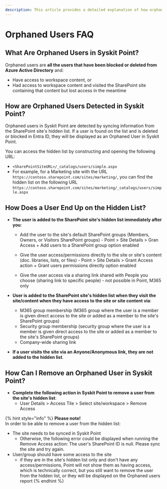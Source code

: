 ```yaml
---
description: This article provides a detailed explanation of how orphaned users are seen in Syskit Point.
---
```


# Orphaned Users FAQ

## What Are Orphaned Users in Syskit Point?

Orphaned users are **all the users that have been blocked or deleted from Azure Active Directory** and:
  * Have access to workspace content, or
  * Had access to workspace content and visited the SharePoint site containing that content but lost access in the meantime

## How are Orphaned Users Detected in Syskit Point?
Orphaned users in Syskit Point are detected by syncing information from the SharePoint site's hidden list. 
If a user is found on the list and is deleted or blocked in Entra ID, they will be displayed as an Orphaned User in Syskit Point.

You can access the hidden list by constructing and opening the following URL:
* `<SharePointSiteURL>/_catalogs/users/simple.aspx`
* For example, for a Marketing site with the URL `https://contoso.sharepoint.com/sites/marketing/`, you can find the hidden list on the following URL `https://contoso.sharepoint.com/sites/marketing/_catalogs/users/simple.aspx`

## How Does a User End Up on the Hidden List?

* **The user is added to the SharePoint site's hidden list immediately after you**:
   * Add the user to the site's default SharePoint groups (Members, Owners, or Visitors SharePoint groups) - Point > Site Details > Gran Access + Add users to a SharePoint group option enabled

   * Give the user access/permissions directly to the site or site's content (doc. libraries, lists, or files) -  Point > Site Details > Grant Access action + Grant users permissions directly option enabled

   * Give the user access via a sharing link shared with People you choose (sharing link to specific people) - not possible in Point, M365 only

* **User is added to the SharePoint site's hidden list when they visit the site/content when they have access to the site or site content via**:
  * M365 group membership (M365 group where the user is a member is given direct access to the site or added as a member to the site's SharePoint groups)
  *  Security group membership (security group where the user is a member is given direct access to the site or added as a member to the site's SharePoint groups)
  * Company-wide sharing link

* **If a user visits the site via an Anyone/Anonymous link, they are not added to the hidden list**.

## How Can I Remove an Orphaned User in Syskit Point?

* **Complete the following action in Syskit Point to remove a user from the site's hidden list**:
  * User Details > Access Tile > Select site/workspace > Remove Access
 
{% hint style="info" %}
**Please note!**\
In order to be able to remove a user from the hidden list:
 * The site needs to be synced in Syskit Point
   * Otherwise, the following error could be displayed when running the Remove Access action: The user's SharePoint ID is null. Please sync the site and try again.
 * User/group should have some access to the site
   * if they are in the site's hidden list only and don't have any access/permissions, Point will not show them as having access, which is technically correct, but you still want to remove the user from the hidden list, or they will be displayed on the Orphaned users report
{% endhint %}